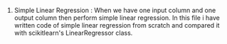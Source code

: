 1. Simple Linear Regression : When we have one input column and one output column then perform simple linear regression. In this file i have written code of simple linear regression from scratch and compared it with scikitlearn's LinearRegressor class.

